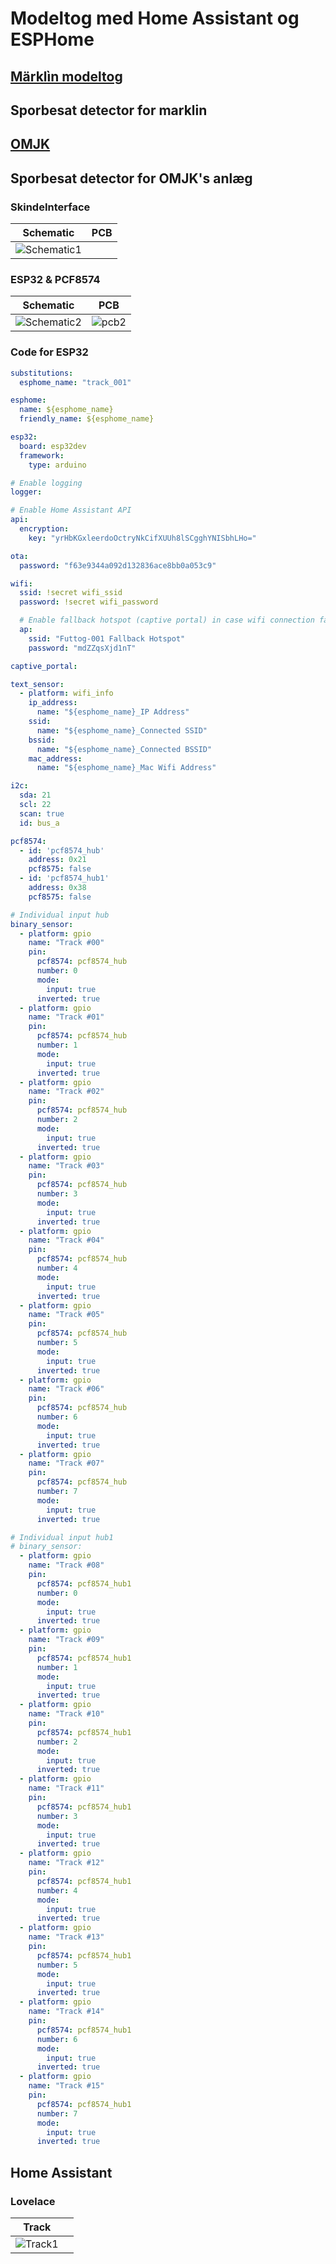 # Modeltog med Home Assistant og ESPHome

## [Märklìn modeltog](https://www.maerklin.de/en)

## Sporbesat detector for marklin

## [OMJK](https://www.facebook.com/omjk1949)

## Sporbesat detector for OMJK's anlæg

### SkindeInterface

|Schematic|PCB|
|:---:|:---:|
|![Schematic1](./omjk/Images/Sk%C3%A6rmbillede%20fra%202023-03-15%2017-32-56.png)||

### ESP32 & PCF8574

|Schematic|PCB|
|:---:|:---:|
|![Schematic2](./omjk/Images/Sk%C3%A6rmbillede%20fra%202023-03-15%2017-58-53.png)|![pcb2](./omjk/Images/Sk%C3%A6rmbillede%20fra%202023-03-15%2017-59-12.png)|

### Code for ESP32

```yaml
substitutions:
  esphome_name: "track_001"

esphome:
  name: ${esphome_name}
  friendly_name: ${esphome_name}

esp32:
  board: esp32dev
  framework:
    type: arduino

# Enable logging
logger:

# Enable Home Assistant API
api:
  encryption:
    key: "yrHbKGxleerdoOctryNkCifXUUh8lSCgghYNISbhLHo="

ota:
  password: "f63e9344a092d132836ace8bb0a053c9"

wifi:
  ssid: !secret wifi_ssid
  password: !secret wifi_password

  # Enable fallback hotspot (captive portal) in case wifi connection fails
  ap:
    ssid: "Futtog-001 Fallback Hotspot"
    password: "mdZZqsXjd1nT"

captive_portal:

text_sensor:
  - platform: wifi_info
    ip_address:
      name: "${esphome_name}_IP Address"
    ssid:
      name: "${esphome_name}_Connected SSID"
    bssid:
      name: "${esphome_name}_Connected BSSID"
    mac_address:
      name: "${esphome_name}_Mac Wifi Address"

i2c:
  sda: 21
  scl: 22
  scan: true
  id: bus_a    

pcf8574:
  - id: 'pcf8574_hub'
    address: 0x21
    pcf8575: false
  - id: 'pcf8574_hub1'
    address: 0x38
    pcf8575: false

# Individual input hub
binary_sensor:
  - platform: gpio
    name: "Track #00"
    pin:
      pcf8574: pcf8574_hub
      number: 0
      mode:
        input: true
      inverted: true
  - platform: gpio
    name: "Track #01"
    pin:
      pcf8574: pcf8574_hub
      number: 1
      mode:
        input: true
      inverted: true
  - platform: gpio
    name: "Track #02"
    pin:
      pcf8574: pcf8574_hub
      number: 2
      mode:
        input: true
      inverted: true
  - platform: gpio
    name: "Track #03"
    pin:
      pcf8574: pcf8574_hub
      number: 3
      mode:
        input: true
      inverted: true
  - platform: gpio
    name: "Track #04"
    pin:
      pcf8574: pcf8574_hub
      number: 4
      mode:
        input: true
      inverted: true
  - platform: gpio
    name: "Track #05"
    pin:
      pcf8574: pcf8574_hub
      number: 5
      mode:
        input: true
      inverted: true
  - platform: gpio
    name: "Track #06"
    pin:
      pcf8574: pcf8574_hub
      number: 6
      mode:
        input: true
      inverted: true
  - platform: gpio
    name: "Track #07"
    pin:
      pcf8574: pcf8574_hub
      number: 7
      mode:
        input: true
      inverted: true

# Individual input hub1
# binary_sensor:
  - platform: gpio
    name: "Track #08"
    pin:
      pcf8574: pcf8574_hub1
      number: 0
      mode:
        input: true
      inverted: true
  - platform: gpio
    name: "Track #09"
    pin:
      pcf8574: pcf8574_hub1
      number: 1
      mode:
        input: true
      inverted: true
  - platform: gpio
    name: "Track #10"
    pin:
      pcf8574: pcf8574_hub1
      number: 2
      mode:
        input: true
      inverted: true
  - platform: gpio
    name: "Track #11"
    pin:
      pcf8574: pcf8574_hub1
      number: 3
      mode:
        input: true
      inverted: true
  - platform: gpio
    name: "Track #12"
    pin:
      pcf8574: pcf8574_hub1
      number: 4
      mode:
        input: true
      inverted: true
  - platform: gpio
    name: "Track #13"
    pin:
      pcf8574: pcf8574_hub1
      number: 5
      mode:
        input: true
      inverted: true
  - platform: gpio
    name: "Track #14"
    pin:
      pcf8574: pcf8574_hub1
      number: 6
      mode:
        input: true
      inverted: true
  - platform: gpio
    name: "Track #15"
    pin:
      pcf8574: pcf8574_hub1
      number: 7
      mode:
        input: true
      inverted: true
```

## Home Assistant

### Lovelace

|Track||
|:---:|:---:|
|![Track1](./omjk/Images/Sk%C3%A6rmbillede%20fra%202023-03-15%2018-18-34.png)|![]()|
